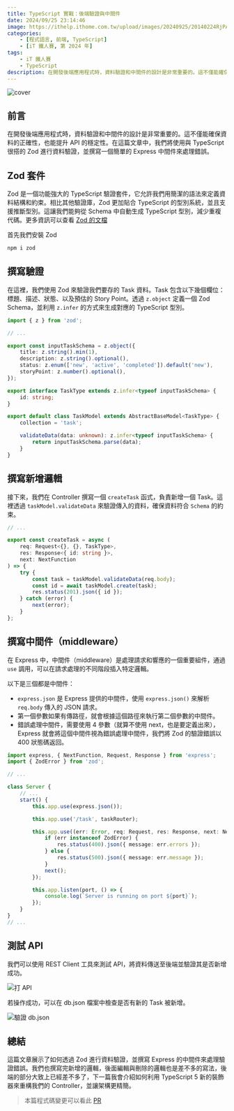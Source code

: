 ```yaml
---
title: TypeScript 實戰：後端驗證與中間件
date: 2024/09/25 23:14:46
image: https://ithelp.ithome.com.tw/upload/images/20240925/20140224RjPA40DFq0.png
categories:
    - [程式語言, 前端, TypeScript]
    - [iT 鐵人賽, 第 2024 年]
tags: 
    - iT 鐵人賽
    - TypeScript
description: 在開發後端應用程式時，資料驗證和中間件的設計是非常重要的。這不僅能確保資料的正確性，也能提升 API 的穩定性。在這篇文章中，我們將使用與 TypeScript 很搭的 Zod 進行資料驗證，並撰寫一個簡單的 Express 中間件來處理錯誤。
---
```


![cover](https://ithelp.ithome.com.tw/upload/images/20240925/20140224RjPA40DFq0.png)

## 前言

在開發後端應用程式時，資料驗證和中間件的設計是非常重要的。這不僅能確保資料的正確性，也能提升 API 的穩定性。在這篇文章中，我們將使用與 TypeScript 很搭的 Zod 進行資料驗證，並撰寫一個簡單的 Express 中間件來處理錯誤。

## Zod 套件

Zod 是一個功能強大的 TypeScript 驗證套件，它允許我們用簡潔的語法來定義資料結構和約束。相比其他驗證庫，Zod 更加貼合 TypeScript 的型別系統，並且支援推斷型別。這讓我們能夠從 Schema 中自動生成 TypeScript 型別，減少重複代碼。更多資訊可以查看 [Zod 的文檔](https://zod.dev/)

首先我們安裝 Zod

```bash
npm i zod
```

## 撰寫驗證

在這裡，我們使用 Zod 來驗證我們要存的 Task 資料。Task 包含以下幾個欄位：標題、描述、狀態、以及預估的 Story Point。透過 `z.object` 定義一個 Zod Schema，並利用 `z.infer` 的方式來生成對應的 TypeScript 型別。

```ts
import { z } from 'zod';

// ...

export const inputTaskSchema = z.object({
    title: z.string().min(1),
    description: z.string().optional(),
    status: z.enum(['new', 'active', 'completed']).default('new'),
    storyPoint: z.number().optional(),
});

export interface TaskType extends z.infer<typeof inputTaskSchema> {
    id: string;
}

export default class TaskModel extends AbstractBaseModel<TaskType> {
    collection = 'task';

    validateData(data: unknown): z.infer<typeof inputTaskSchema> {
        return inputTaskSchema.parse(data);
    }
}
```

## 撰寫新增邏輯

接下來，我們在 Controller 撰寫一個 `createTask` 函式，負責新增一個 Task。這裡透過 `taskModel.validateData` 來驗證傳入的資料，確保資料符合 `Schema` 的約束。

```ts
// ...

export const createTask = async (
    req: Request<{}, {}, TaskType>,
    res: Response<{ id: string }>,
    next: NextFunction
) => {
    try {
        const task = taskModel.validateData(req.body);
        const id = await taskModel.create(task);
        res.status(201).json({ id });
    } catch (error) {
        next(error);
    }
};
```

## 撰寫中間件（middleware）

在 Express 中，中間件（middleware）是處理請求和響應的一個重要組件，通過 `use` 調用，可以在請求處理的不同階段插入特定邏輯。

以下是三個都是中間件：
- `express.json` 是 Express 提供的中間件，使用 `express.json()` 來解析 `req.body` 傳入的 JSON 請求。
- 第一個參數如果有傳路徑，就會根據這個路徑來執行第二個參數的中間件。
- 錯誤處理中間件，需要使用 4 參數（就算不使用 next，也是要定義出來），Express 就會將這個中間件視為錯誤處理中間件，我們將 Zod 的驗證錯誤以 400 狀態碼返回。

```ts
import express, { NextFunction, Request, Response } from 'express';
import { ZodError } from 'zod';

// ...

class Server {
    // ...
    start() {
        this.app.use(express.json());

        this.app.use('/task', taskRouter);

        this.app.use((err: Error, req: Request, res: Response, next: NextFunction) => {
            if (err instanceof ZodError) {
                res.status(400).json({ message: err.errors });
            } else {
                res.status(500).json({ message: err.message });
            }
            next();
        });

        this.app.listen(port, () => {
            console.log(`Server is running on port ${port}`);
        });
    }
}
// ...
```

## 測試 API

我們可以使用 REST Client 工具來測試 API，將資料傳送至後端並驗證其是否新增成功。

![打 API](https://ithelp.ithome.com.tw/upload/images/20240925/20140224QxuI9mjEIa.png)

若操作成功，可以在 db.json 檔案中檢查是否有新的 Task 被新增。

![驗證 db.json](https://ithelp.ithome.com.tw/upload/images/20240925/20140224sfcqYiBijG.png)

## 總結

這篇文章展示了如何透過 Zod 進行資料驗證，並撰寫 Express 的中間件來處理驗證錯誤。我們也撰寫完新增的邏輯，後面編輯與刪除的邏輯也是差不多的寫法，後端的部分大致上已經差不多了，下一篇我會介紹如何利用 TypeScript 5 新的裝飾器來重構我們的 Controller，並讓架構更精簡。

> 本篇程式碼變更可以看此 [PR](https://github.com/JohnsonMao/2024ironman-typescript/pull/4)
